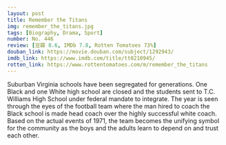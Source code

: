 ```yaml
---
layout: post 
title: Remember the Titans
img: remember_the_titans.jpg
tags: [Biography, Drama, Sport]
number: No. 446
review: [豆瓣 8.6, IMDb 7.8, Rotten Tomatoes 73%]
douban_link: https://movie.douban.com/subject/1292943/
imdb_link: https://www.imdb.com/title/tt0210945/
rotten_link: https://www.rottentomatoes.com/m/remember_the_titans
---
```


Suburban Virginia schools have been segregated for generations. One Black and one White high school are closed and the students sent to T.C. Williams High School under federal mandate to integrate. The year is seen through the eyes of the football team where the man hired to coach the Black school is made head coach over the highly successful white coach. Based on the actual events of 1971, the team becomes the unifying symbol for the community as the boys and the adults learn to depend on and trust each other.